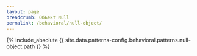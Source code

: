 ```yaml
---
layout: page
breadcrumb: Объект Null
permalink: /behavioral/null-object/
---
```


{% include_absolute {{ site.data.patterns-config.behavioral.patterns.null-object.path }} %}
